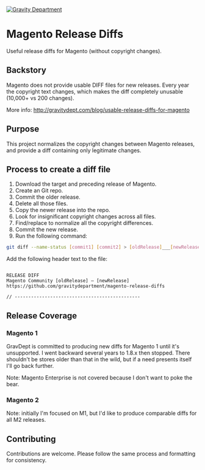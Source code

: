 [![Gravity Department](https://cdn.gravitydept.com/github/repo-header.png)](https://gravitydept.com/)

# Magento Release Diffs

Useful release diffs for Magento (without copyright changes).

## Backstory

Magento does not provide usable DIFF files for new releases. Every year the copyright text changes, which makes the diff completely unusable (10,000+ vs 200 changes).

More info: http://gravitydept.com/blog/usable-release-diffs-for-magento

## Purpose

This project normalizes the copyright changes between Magento releases, and provide a diff containing only legitimate changes.

## Process to create a diff file

1. Download the target and preceding release of Magento.
1. Create an Git repo.
1. Commit the older release.
1. Delete all those files.
1. Copy the newer release into the repo.
1. Look for insignificant copyright changes across all files.
1. Find/replace to normalize all the copyright differences.
1. Commit the new release.
1. Run the following command:

``` bash
git diff --name-status [commit1] [commit2] > [oldRelease]___[newRelease].txt
```

Add the following header text to the file:

```

RELEASE DIFF
Magento Community [oldRelease] — [newRelease]
https://github.com/gravitydepartment/magento-release-diffs

// ----------------------------------------------

```

## Release Coverage

### Magento 1

GravDept is committed to producing new diffs for Magento 1 until it's unsupported. I went backward several years to 1.8.x then stopped. There shouldn't be stores older than that in the wild, but if a need presents itself I'll go back further.

Note: Magento Enterprise is not covered because I don't want to poke the bear.

### Magento 2

Note: initially I'm focused on M1, but I'd like to produce comparable diffs for all M2 releases.

## Contributing

Contributions are welcome. Please follow the same process and formatting for consistency.
